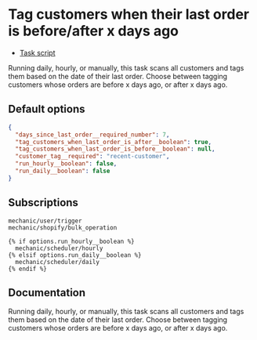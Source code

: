 # Tag customers when their last order is before/after x days ago

* [Task script](./script.liquid)

Running daily, hourly, or manually, this task scans all customers and tags them based on the date of their last order. Choose between tagging customers whose orders are before x days ago, or after x days ago.

## Default options

```json
{
  "days_since_last_order__required_number": 7,
  "tag_customers_when_last_order_is_after__boolean": true,
  "tag_customers_when_last_order_is_before__boolean": null,
  "customer_tag__required": "recent-customer",
  "run_hourly__boolean": false,
  "run_daily__boolean": false
}
```

## Subscriptions

```liquid
mechanic/user/trigger
mechanic/shopify/bulk_operation

{% if options.run_hourly__boolean %}
  mechanic/scheduler/hourly
{% elsif options.run_daily__boolean %}
  mechanic/scheduler/daily
{% endif %}
```

## Documentation

Running daily, hourly, or manually, this task scans all customers and tags them based on the date of their last order. Choose between tagging customers whose orders are before x days ago, or after x days ago.